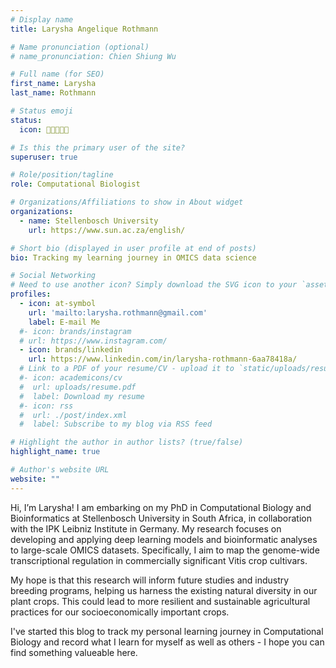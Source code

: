 ```yaml
---
# Display name
title: Larysha Angelique Rothmann

# Name pronunciation (optional)
# name_pronunciation: Chien Shiung Wu

# Full name (for SEO)
first_name: Larysha 
last_name: Rothmann

# Status emoji
status:
  icon: 🧬👩🏻‍🔬🌱

# Is this the primary user of the site?
superuser: true

# Role/position/tagline
role: Computational Biologist

# Organizations/Affiliations to show in About widget
organizations:
  - name: Stellenbosch University
    url: https://www.sun.ac.za/english/

# Short bio (displayed in user profile at end of posts)
bio: Tracking my learning journey in OMICS data science 

# Social Networking
# Need to use another icon? Simply download the SVG icon to your `assets/media/icons/` folder.
profiles:
  - icon: at-symbol
    url: 'mailto:larysha.rothmann@gmail.com'
    label: E-mail Me
  #- icon: brands/instagram
  # url: https://www.instagram.com/
  - icon: brands/linkedin
    url: https://www.linkedin.com/in/larysha-rothmann-6aa78418a/
  # Link to a PDF of your resume/CV - upload it to `static/uploads/resume.pdf`
  #- icon: academicons/cv
  #  url: uploads/resume.pdf
  #  label: Download my resume
  #- icon: rss
  #  url: ./post/index.xml
  #  label: Subscribe to my blog via RSS feed

# Highlight the author in author lists? (true/false)
highlight_name: true

# Author's website URL
website: ""
---
```


Hi, I’m Larysha! I am embarking on my PhD in Computational Biology and Bioinformatics at Stellenbosch University in South Africa, in collaboration with the IPK Leibniz Institute in Germany. My research focuses on developing and applying deep learning models and bioinformatic analyses to large-scale OMICS datasets. Specifically, I aim to map the genome-wide transcriptional regulation in commercially significant Vitis crop cultivars.

My hope is that this research will inform future studies and industry breeding programs, helping us harness the existing natural diversity in our plant crops. This could lead to more resilient and sustainable agricultural practices for our socioeconomically important crops.

I've started this blog to track my personal learning journey in Computational Biology and record what I learn for myself as well as others - I hope you can find something valueable here.
